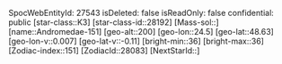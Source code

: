 ﻿---
location: [48.63,24.5,200]
type: Station
tags:
- astro/Star

---
SpocWebEntityId: 27543
isDeleted: false
isReadOnly: false
confidential: public
[star-class::K3]
[star-class-id::28192]
[Mass-sol::]
[name::Andromedae-151]
[geo-alt::200]
[geo-lon::24.5]
[geo-lat::48.63]
[geo-lon-v::0.007]
[geo-lat-v::-0.11]
[bright-min::36]
[bright-max::36]
[Zodiac-index::151]
[ZodiacId::28083]
[NextStarId::]

